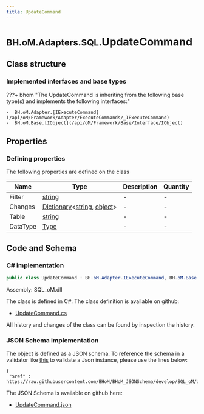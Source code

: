 ```yaml
---
title: UpdateCommand
---
```


# <small>BH.oM.Adapters.SQL.</small>**UpdateCommand**



## Class structure

### Implemented interfaces and base types

???+ bhom "The UpdateCommand is inheriting from the following base type(s) and implements the following interfaces:"

    -  BH.oM.Adapter.[IExecuteCommand](/api/oM/Framework/Adapter/ExecuteCommands/_IExecuteCommand)
    -  BH.oM.Base.[IObject](/api/oM/Framework/Base/Interface/IObject)


## Properties



### Defining properties

The following properties are defined on the class

| Name             | Type             | Description      | Quantity         |
|------------------|------------------|------------------|------------------|
| Filter | [string](https://learn.microsoft.com/en-us/dotnet/api/System.String?view=netstandard-2.0) | - | - |
| Changes | [Dictionary](https://learn.microsoft.com/en-us/dotnet/api/System.Collections.Generic.Dictionary-2?view=netstandard-2.0)&lt;[string](https://learn.microsoft.com/en-us/dotnet/api/System.String?view=netstandard-2.0), [object](https://learn.microsoft.com/en-us/dotnet/api/System.Object?view=netstandard-2.0)&gt; | - | - |
| Table | [string](https://learn.microsoft.com/en-us/dotnet/api/System.String?view=netstandard-2.0) | - | - |
| DataType | [Type](https://learn.microsoft.com/en-us/dotnet/api/System.Type?view=netstandard-2.0) | - | - |


## Code and Schema

### C# implementation

``` C# title="C#"
public class UpdateCommand : BH.oM.Adapter.IExecuteCommand, BH.oM.Base.IObject
```

Assembly: SQL_oM.dll

The class is defined in C#. The class definition is available on github:

- [UpdateCommand.cs](https://github.com/BHoM/SQL_Toolkit/blob/develop/SQL_oM/Commands\UpdateCommand.cs)

All history and changes of the class can be found by inspection the history.
### JSON Schema implementation

The object is defined as a JSON schema. To reference the schema in a validator like [this](https://www.jsonschemavalidator.net/) to validate a Json instance, please use the lines below:

``` { .json .copy .select } title="JSON Schema"
{
 "$ref" : https://raw.githubusercontent.com/BHoM/BHoM_JSONSchema/develop/SQL_oM/UpdateCommand.json}
```

The JSON Schema is available on github here:

- [UpdateCommand.json](https://github.com/BHoM/BHoM_JSONSchema/blob/develop/SQL_oM/UpdateCommand.json)
